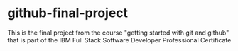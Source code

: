 # github-final-project
This is the final project from the course "getting started with git and github" that is part of the IBM Full Stack Software Developer Professional Certificate
